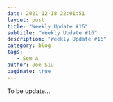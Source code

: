 ```yaml
---
date: 2021-12-18 22:01:51
layout: post
title: "Weekly Update #16"
subtitle: "Weekly Update #16"
description: "Weekly Update #16"
category: blog
tags:
   - Sem A
author: Joe Siu
paginate: true
---
```

To be update...
